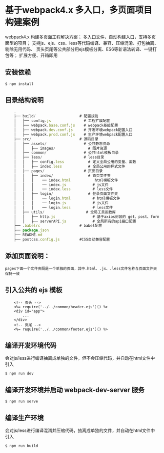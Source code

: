 # 基于webpack4.x 多入口，多页面项目构建案例
webpack4.x 构建多页面工程解决方案；
多入口文件，自动构建入口，支持多页面型的项目；
支持js、ejs、css、less等代码编译、兼容、压缩混淆、打包抽离、剔除无用代码、
页头页尾等公共部分用ejs模板分离、ES6等新语法转译、一键打包等；
扩展方便、开箱即用

## 安装依赖
```
$ npm install
```

## 目录结构说明

``` js
    .
    ├── build/                    # 配置规则
    │   ├── config.js               # 工程扩展配置
    │   ├── webpack.base.conf.js    # webpack基础配置
    │   ├── webpack.dev.conf.js     # 开发环境webpack配置入口
    │   ├── webpack.prod.conf.js    # 生产环境webpack配置入口
    ├── src/                      # 源码目录
    │   ├── assets/                 # 公共静态资源
    │   │   ├── images/               # 图片资源
    │   ├── common/                 # 公共html模板目录
    │   ├── less/                   # less目录
    │   │   ├── config.less           # 定义全局公用的变量、函数
    │   │   ├── index.less            # 全局公用的样式文件
    │   ├── pages/                  # 页面目录
    │   │   ├── index/                # 首页文件夹
    │   │   │    ── index.html           html模板文件
    │   │   │    ── index.js            # js文件
    │   │   │    ── index.less          # less文件
    │   │   ├── login/                # 登录页面文件夹
    │   │   │    ── login.html          # html模板文件
    │   │   │    ── login.js            # js文件
    │   │   │    ── login.less          # less文件
    │   ├── utils/                   # 全局工具函数库
    │   │   ├── http.js                 # 基于axios封装的 get、post、formData 请求方法
    │   │   ├── serverAPI.js            # 全局所有的api接口配置
    ├── .babelrc                  # babel配置
    ├── package.json              
    ├── README.md                 
    ├── postcss.config.js         #CSS自动兼容配置
```

## 添加页面说明：
```
pages下面一个文件夹既是一个单独的页面，其中.html、.js、.less文件名称与页面文件夹保持一致
```

## 引入公共的 ejs 模板
```
    <!-- 页头 -->
    <%= require('../../common/header.ejs')() %>
    <div id="app">
        ...
    </div>
    <!-- 页尾 -->
    <%= require('../../common/footer.ejs')() %>
```

## 编译开发环境代码
会对js/less进行编译抽离成单独的文件，但不会压缩代码，并自动在html文件中引入
```
$ npm run dev
```

## 编译开发环境并启动 webpack-dev-server 服务
```
$ npm run serve
```

## 编译生产环境
会对js/less进行编译混淆并压缩代码，抽离成单独的文件，并自动在html文件中引入
```
$ npm run build
```
